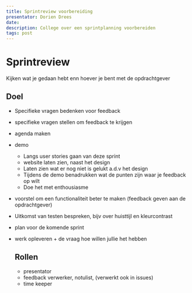```yaml
---
title: Sprintreview voorbereiding
presentator: Dorien Drees
date: 
description: College over een sprintplanning voorbereiden
tags: post
---
```


# Sprintreview

Kijken wat je gedaan hebt enn hoever je bent met de opdrachtgever

## Doel

- Specifieke vragen bedenken voor feedback
- specifieke vragen stellen om feedback te krijgen
- agenda maken
- demo
    - Langs user stories gaan van deze sprint
    - website laten zien, naast het design
    - Laten zien wat er nog niet is gelukt a.d.v het design
    - Tijdens de demo benadrukken wat de punten zijn waar je feedback op wilt
    - Doe het met enthousiasme
- voorstel om een functionaliteit beter te maken (feedback geven aan de opdrachtgever)
- Uitkomst van testen bespreken, bijv over huisttijl en kleurcontrast
- plan voor de komende sprint
- werk opleveren + de vraag hoe willen jullie het hebben

  ## Rollen
  - presentator
  - feedback verwerker, notulist, (verwerkt ook in issues)
  - time keeper


